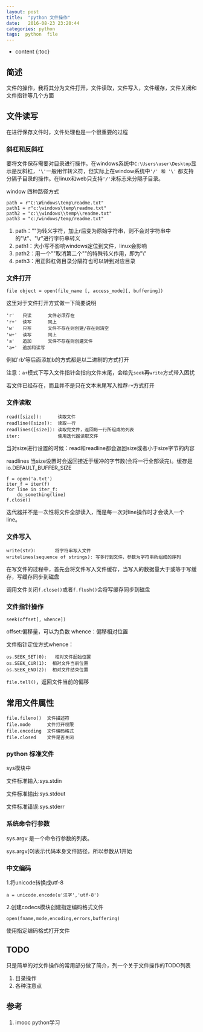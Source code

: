 ```yaml
---
layout: post
title:  "python 文件操作"
date:   2016-08-23 23:20:44
categories: python
tags:  python  file
---
```


* content
{:toc}

## 简述

文件的操作，我将其分为文件打开，文件读取，文件写入，文件缓存，文件关闭和文件指针等几个方面




## 文件读写

在进行保存文件时，文件处理也是一个很重要的过程

### 斜杠和反斜杠

要将文件保存需要对目录进行操作。在windows系统中```C:\Users\user\Desktop```显示是反斜杠，```'\'```一般用作转义符，但实际上在window系统中```'/' 和 '\'``` 都支持分隔子目录的操作。在linux和web只支持```'/'```来标志来分隔子目录。

window 四种路径方式

```
path = r"C:\Windows\temp\readme.txt"
path1 = r"c:\windows\temp\readme.txt"
path2 = "c:\\windows\\temp\\readme.txt"
path3 = "c:/windows/temp/readme.txt"
```

1. path："\"为转义字符，加上r后变为原始字符串，则不会对字符串中的"\t"、"\r"进行字符串转义
2. path1：大小写不影响windows定位到文件，linux会影响
3. path2：用一个"\"取消第二个"\"的特殊转义作用，即为"\\"
4. path3：用正斜杠做目录分隔符也可以转到对应目录

### 文件打开

```
file object = open(file_name [, access_mode][, buffering])
```

这里对于文件打开方式做一下简要说明

```
'r'   只读      文件必须存在
'r+'  读写      同上
'w'   只写      文件不存在则创建/存在则清空
'w+'  读写      同上
'a'   追加      文件不存在则创建文件
'a+'  追加和读写 
```

例如'rb'等后面添加b的方式都是以二进制的方式打开

注意：```a+```模式下写入文件指针会指向文件末尾，会给先```seek```再```write```方式带入困扰

若文件已经存在，而且并不是只在文本末尾写入推荐```r+```方式打开

### 文件读取

```
read([size]):      读取文件
readline([size]):  读取一行
readlines([size]): 读取完文件，返回每一行所组成的列表  
iter:              使用迭代器读取文件
```

当对size进行设置的时候：read和readline都会返回size或者小于size字节的内容

readlines 当size设置时会返回接近于缓冲的字节数(会将一行全部读完)。缓存是io.DEFAULT_BUFFER_SIZE

```
f = open('a.txt')
iter_f = iter(f)
for line in iter_f:
	do_something(line)
f.close()
```

迭代器并不是一次性将文件全部读入，而是每一次对line操作时才会读入一个line。

### 文件写入

```
write(str):       将字符串写入文件
writelines(sequence of strings): 写多行到文件，参数为字符串所组成的序列
```

在写文件的过程中，首先会将文件写入文件缓存，当写入的数据量大于或等于写缓存，写缓存同步到磁盘

调用文件关闭```f.close()```或者```f.flush()```会将写缓存同步到磁盘

### 文件指针操作

```
seek(offset[, whence])
```

offset:偏移量，可以为负数
whence：偏移相对位置

文件指针定位方式whence：

```
os.SEEK_SET(0):   相对文件起始位置 
os.SEEK_CUR(1):  相对文件当前位置  
os.SEEK_END(2):  相对文件结束位置 
```

 ```file.tell()```，返回文件当前的偏移


## 常用文件属性


```
file.fileno()  文件描述符
file.mode      文件打开权限
file.encoding  文件编码格式
file.closed    文件是否关闭
```

### python 标准文件

sys模块中

文件标准输入:sys.stdin

文件标准输出:sys.stdout

文件标准错误:sys.stderr

### 系统命令行参数

sys.argv 是一个命令行参数的列表。

sys.argv[0]表示代码本身文件路径，所以参数从1开始

### 中文编码

1.将unicode转换成utf-8

```
a = unicode.encode(u'汉字','utf-8')
```

2.创建codecs模块创建指定编码格式文件

```
open(fname,mode,encoding,errors,buffering)
```

使用指定编码格式打开文件

## TODO

只是简单的对文件操作的常用部分做了简介，列一个关于文件操作的TODO列表

1. 目录操作
2. 各种注意点

## 参考
1. imooc python学习 
